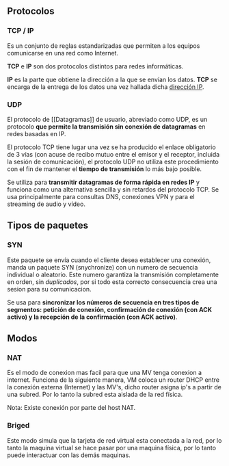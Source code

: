 
## Protocolos

### TCP / IP
Es un conjunto de reglas estandarizadas que permiten a los equipos comunicarse en una red como Internet.

**TCP** e **IP** son dos protocolos distintos para redes informáticas.

**IP** es la parte que obtiene la dirección a la que se envían los datos. **TCP** se encarga de la entrega de los datos una vez hallada dicha [dirección IP](https://www.avast.com/es-es/c-what-is-an-ip-address).


### UDP
El protocolo de [[Datagramas]] de usuario, abreviado como UDP, es un protocolo **que permite la transmisión sin conexión de datagramas** en redes basadas en IP. 

El protocolo TCP tiene lugar una vez se ha producido el enlace obligatorio de 3 vías (con acuse de recibo mutuo entre el emisor y el receptor, incluida la sesión de comunicación), el protocolo UDP no utiliza este procedimiento con el fin de mantener el **tiempo de transmisión** lo más bajo posible.

Se utiliza para **transmitir datagramas de forma rápida en redes IP** y funciona como una alternativa sencilla y sin retardos del protocolo TCP. Se usa principalmente para consultas DNS, conexiones VPN y para el streaming de audio y vídeo.


## Tipos de paquetes

### SYN
Este paquete se envía cuando el cliente desea establecer una conexión, manda un paquete SYN (snychronize) con un numero de secuencia individual o aleatorio. Este numero garantiza la transmisión completamente en orden, sin *duplicados*, por si todo esta correcto consecuencia crea una sesion para su comunicacion.

Se usa para **sincronizar los números de secuencia en tres tipos de segmentos: petición de conexión, confirmación de conexión (con ACK activo) y la recepción de la confirmación (con ACK activo)**.


## Modos

### NAT
Es el modo de conexion mas facil para que una MV tenga conexion a internet.
Funciona de la siguiente manera, VM coloca un router DHCP entre la conexión externa (Internet) y las MV's, dicho router asigna ip's a partir de una subred.
Por lo tanto la subred esta aislada de la red física.

Nota: Existe conexión por parte del host NAT.

### Briged
Este modo simula que la tarjeta de red virtual esta conectada a la red, por lo tanto la maquina virtual se hace pasar por una maquina física, por lo tanto puede interactuar con las demás maquinas.


